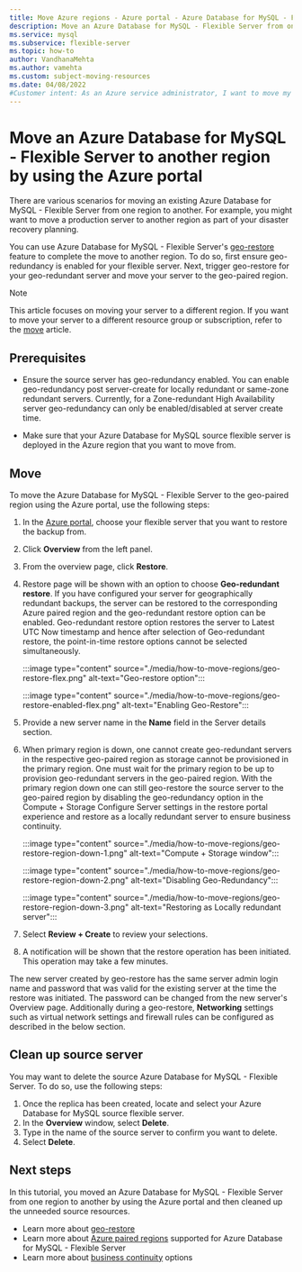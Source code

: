 ```yaml
---
title: Move Azure regions - Azure portal - Azure Database for MySQL - Flexible Server
description: Move an Azure Database for MySQL - Flexible Server from one Azure region to another using the Azure portal.
ms.service: mysql
ms.subservice: flexible-server
ms.topic: how-to
author: VandhanaMehta
ms.author: vamehta
ms.custom: subject-moving-resources
ms.date: 04/08/2022
#Customer intent: As an Azure service administrator, I want to move my service resources to another Azure region.
---
```


# Move an Azure Database for MySQL - Flexible Server to another region by using the Azure portal

There are various scenarios for moving an existing Azure Database for MySQL - Flexible Server from one region to another. For example, you might want to move a production server to another region as part of your disaster recovery planning.

You can use Azure Database for MySQL - Flexible Server's [geo-restore](concepts-backup-restore.md#geo-restore) feature to complete the move to another region. To do so, first ensure geo-redundancy is enabled for your flexible server. Next, trigger geo-restore for your geo-redundant server and move your server to the geo-paired region.

> [!NOTE]
> This article focuses on moving your server to a different region. If you want to move your server to a different resource group or subscription, refer to the [move](../../azure-resource-manager/management/move-resource-group-and-subscription.md) article.

## Prerequisites

- Ensure the source server has geo-redundancy enabled. You can enable geo-redundancy post server-create for locally redundant or same-zone redundant servers. Currently, for a Zone-redundant High Availability server geo-redundancy can only be enabled/disabled at server create time.

- Make sure that your Azure Database for MySQL source flexible server is deployed in the Azure region that you want to move from.

## Move

To move the Azure Database for MySQL - Flexible Server to the geo-paired region using the Azure portal, use the following steps:

1. In the [Azure portal](https://portal.azure.com/), choose your flexible server that you want to restore the backup from.

2. Click **Overview** from the left panel.

3. From the overview page, click **Restore**.

4. Restore page will be shown with an option to choose **Geo-redundant restore**. If you have configured your server for geographically redundant backups, the server can be restored to the corresponding Azure paired region and the geo-redundant restore option can be enabled. Geo-redundant restore option restores the server to Latest UTC Now timestamp and hence after selection of Geo-redundant restore, the point-in-time restore options cannot be selected simultaneously.

   :::image type="content" source="./media/how-to-move-regions/geo-restore-flex.png" alt-text="Geo-restore option":::

   :::image type="content" source="./media/how-to-move-regions/geo-restore-enabled-flex.png" alt-text="Enabling Geo-Restore":::

5. Provide a new server name in the **Name** field in the Server details section.

6. When primary region is down, one cannot create geo-redundant servers in the respective geo-paired region as storage cannot be provisioned in the primary region. One must wait for the primary region to be up to provision geo-redundant servers in the geo-paired region. With the primary region down one can still geo-restore the source server to the geo-paired region by disabling the geo-redundancy option in the Compute + Storage Configure Server settings in the restore portal experience and restore as a locally redundant server to ensure business continuity.

   :::image type="content" source="./media/how-to-move-regions/geo-restore-region-down-1.png" alt-text="Compute + Storage window":::

   :::image type="content" source="./media/how-to-move-regions/geo-restore-region-down-2.png" alt-text="Disabling Geo-Redundancy":::

   :::image type="content" source="./media/how-to-move-regions/geo-restore-region-down-3.png" alt-text="Restoring as Locally redundant server":::

7. Select **Review + Create** to review your selections.

8. A notification will be shown that the restore operation has been initiated. This operation may take a few minutes.

The new server created by geo-restore has the same server admin login name and password that was valid for the existing server at the time the restore was initiated. The password can be changed from the new server's Overview page. Additionally during a geo-restore, **Networking** settings such as virtual network settings and firewall rules can be configured as described in the below section.

## Clean up source server

You may want to delete the source Azure Database for MySQL - Flexible Server. To do so, use the following steps:

1. Once the replica has been created, locate and select your Azure Database for MySQL source flexible server.
1. In the **Overview** window, select **Delete**.
1. Type in the name of the source server to confirm you want to delete.
1. Select **Delete**.

## Next steps

In this tutorial, you moved an Azure Database for MySQL - Flexible Server from one region to another by using the Azure portal and then cleaned up the unneeded source resources.

- Learn more about [geo-restore](concepts-backup-restore.md#geo-restore)
- Learn more about [Azure paired regions](overview.md#azure-regions) supported for Azure Database for MySQL - Flexible Server
- Learn more about [business continuity](concepts-business-continuity.md) options